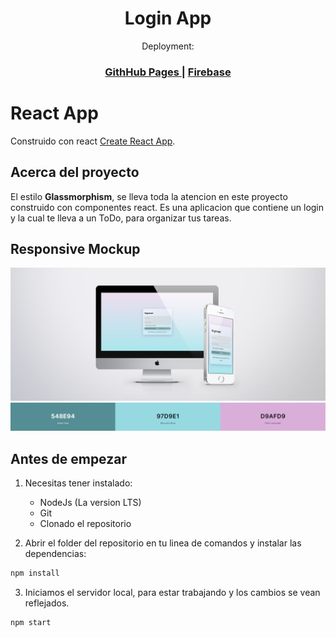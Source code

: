 <h1 align="center"> Login App</h1>
<div align="center">
   Deployment: 
</div>
<div align="center">
  <h3>
    <a href="https://gustavo-exe.github.io/LoginApp/">
      GithHub Pages
    </a>
    <span> | </span>
    <a href="https://loginapp-177ba.web.app/">
      Firebase
    </a>
  </h3>
</div>

# React App
Construido con react [Create React App](https://es.reactjs.org/docs/create-a-new-react-app.html).
## Acerca del proyecto
El estilo **Glassmorphism**, se lleva toda la atencion en este proyecto construido con componentes react.
Es una aplicacion que contiene un login y la cual te lleva a un ToDo, para organizar tus tareas.
## Responsive Mockup
![Mockup](./src/images/Mockup.jpg)
![Colores](./src/images/PaletaDeColores.png)
## Antes de empezar
1. Necesitas tener instalado:
    * NodeJs (La version LTS)
    * Git 
    * Clonado el repositorio

2. Abrir el folder del repositorio en tu linea de comandos y instalar las dependencias:

```bash
npm install
```
3. Iniciamos el servidor local, para estar trabajando y los cambios se vean reflejados.
```bash
npm start
```